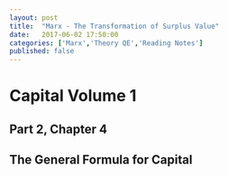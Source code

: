 ```yaml
---
layout: post
title:  "Marx - The Transformation of Surplus Value"
date:   2017-06-02 17:50:00
categories: ['Marx','Theory QE','Reading Notes']
published: false
---
```


# Capital Volume 1
## Part 2, Chapter 4
## The General Formula for Capital
